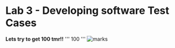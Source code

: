 # Lab 3 - Developing software Test Cases 
**Lets try to get 100 tmr!!**
'''
100
'''
![marks](https://cdn.discordapp.com/attachments/651363519479939075/1307677962245509171/D1cthWHDRd7AAAAAElFTkSuQmCC.png?ex=673b2d81&is=6739dc01&hm=d9555b4b7568bbb57303451b46a3c21078fd7a8a172860e02c6ee0fb3ece47c2&)
